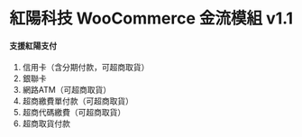 # 紅陽科技 WooCommerce 金流模組 v1.1
#### 支援紅陽支付
1. 信用卡（含分期付款，可超商取貨）
2. 銀聯卡
3. 網路ATM（可超商取貨）
4. 超商繳費單付款（可超商取貨）
5. 超商代碼繳費（可超商取貨）
6. 超商取貨付款